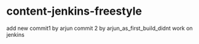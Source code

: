 # content-jenkins-freestyle 
add
new	
commit1 by arjun
commit 2 by arjun_as_first_build_didnt work on jenkins

